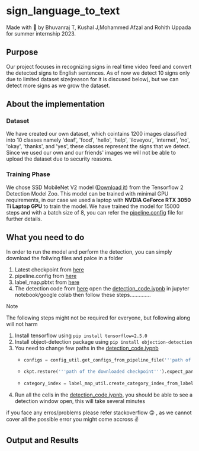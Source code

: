 # sign_language_to_text

Made with 🖤 by Bhuvanraj T, Kushal J,Mohammed Afzal and Rohith Uppada for summer internship 2023.

## Purpose
Our project focuses in recognizing signs in real time video feed and convert the detected signs to English sentences. As of now we detect 10 signs only due to limited dataset size(reason for it is discused below), but we can detect more signs as we grow the dataset.


## About the implementation
### Dataset
We have created our own dataset, which cointains 1200 images classified into 10 classes namely 'deaf', 'food', 'hello', 'help', 'iloveyou', 'internet', 'no', 'okay', 'thanks', and 'yes', these classes represent the signs that we detect. Since we used our own and our friends' images we will not be able to upload the dataset due to security reasons.

### Training Phase
We chose SSD MobileNet V2 model ([Download it](http://download.tensorflow.org/models/object_detection/tf2/20200711/ssd_mobilenet_v2_fpnlite_320x320_coco17_tpu-8.tar.gz)) from the Tensorflow 2 Detection Model Zoo. This model can be trained with minimal GPU requirements, in our case we used a laptop with **NVDIA GeForce RTX 3050 Ti Laptop GPU** to train the model. We have trained the model for 15000 steps and with a batch size of 8, you can refer the [pipeline.config](https://github.com/Bu1raj/sign_language_to_speech/blob/main/models/my_ssd_mobilenet_v2_fpnlite_320x320/pipeline.config) file for further details. 


## What you need to do
In order to run the model and perform the detection, you can simply download the follwing files and palce in a folder 
1. Latest checkpoint from [here](https://github.com/Bu1raj/sign_language_to_speech/tree/main/models/my_ssd_mobilenet_v2_fpnlite_320x320)
2. pipeline.config from [here](https://github.com/Bu1raj/sign_language_to_speech/blob/main/models/my_ssd_mobilenet_v2_fpnlite_320x320/pipeline.config)
3. label_map.pbtxt from [here](https://github.com/Bu1raj/sign_language_to_speech/blob/main/annotations/label_map.pbtxt)
4. The detection code from [here](https://github.com/Bu1raj/sign_language_to_speech/blob/main/detection_code.ipynb)
open the [detection_code.iypnb](https://github.com/Bu1raj/sign_language_to_speech/blob/main/detection_code.ipynb) in jupyter notebook/google colab then follow these steps..............

> [!NOTE] 
> The following steps might not be required for everyone, but following along will not harm
1. Install tensorflow using `pip install tensorflow=2.5.0`
2. Install object-detection package using `pip install objection-detection`
3. You need to change few paths in the [detection_code.iypnb](https://github.com/Bu1raj/sign_language_to_speech/blob/main/detection_code.ipynb)
    - ```python
      configs = config_util.get_configs_from_pipeline_file('''path of the pipeline.config file''')
      ```
    - ```python
      ckpt.restore('''path of the downloaded checkpoint''').expect_partial()
      ```
    - ```python
      category_index = label_map_util.create_category_index_from_labelmap('''path of the label_map.pbtxt''')
      ```  
4. Run all the cells in the [detection_code.iypnb](https://github.com/Bu1raj/sign_language_to_speech/blob/main/detection_code.ipynb), you should be able to see a detection window open, this will take several minutes

if you face any erros/problems please refer stackoverflow :upside_down_face: , as we cannot cover all the possible error you might come accross :v:

## Output and Results







